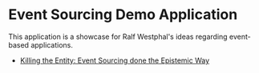 # Event Sourcing Demo Application

This application is a showcase for Ralf Westphal's ideas regarding event-based applications.

- [Killing the Entity: Event Sourcing done the Epistemic Way](https://ralfwestphal.substack.com/p/killing-the-entity)
